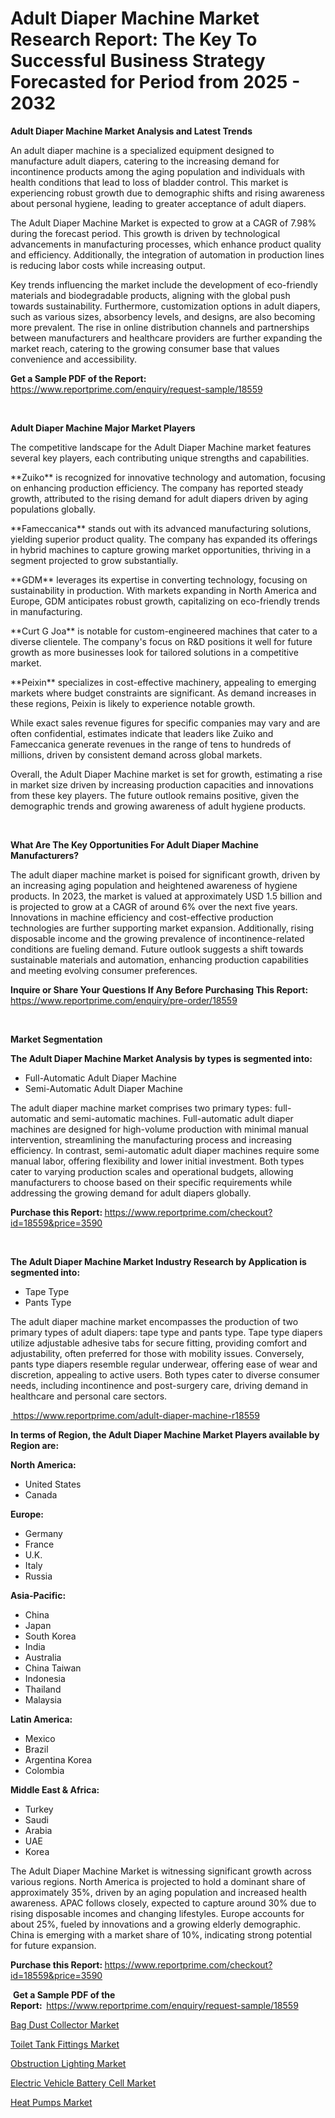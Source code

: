 <p><h1>Adult Diaper Machine Market Research Report: The Key To Successful Business Strategy Forecasted for Period from 2025 - 2032</h1></p><p><strong>Adult Diaper Machine Market Analysis and Latest Trends</strong></p>
<p><p>An adult diaper machine is a specialized equipment designed to manufacture adult diapers, catering to the increasing demand for incontinence products among the aging population and individuals with health conditions that lead to loss of bladder control. This market is experiencing robust growth due to demographic shifts and rising awareness about personal hygiene, leading to greater acceptance of adult diapers.</p><p>The Adult Diaper Machine Market is expected to grow at a CAGR of 7.98% during the forecast period. This growth is driven by technological advancements in manufacturing processes, which enhance product quality and efficiency. Additionally, the integration of automation in production lines is reducing labor costs while increasing output. </p><p>Key trends influencing the market include the development of eco-friendly materials and biodegradable products, aligning with the global push towards sustainability. Furthermore, customization options in adult diapers, such as various sizes, absorbency levels, and designs, are also becoming more prevalent. The rise in online distribution channels and partnerships between manufacturers and healthcare providers are further expanding the market reach, catering to the growing consumer base that values convenience and accessibility.</p></p>
<p><strong>Get a Sample PDF of the Report:&nbsp;</strong> <a href="https://www.reportprime.com/enquiry/request-sample/18559?utm_campaign=1991&utm_medium=2&utm_source=Github&utm_content=ia&utm_term=19032025&utm_id=adult-diaper-machine">https://www.reportprime.com/enquiry/request-sample/18559</a></p>
<p>&nbsp;</p>
<p><strong>Adult Diaper Machine Major Market Players</strong></p>
<p><p>The competitive landscape for the Adult Diaper Machine market features several key players, each contributing unique strengths and capabilities.</p><p>**Zuiko** is recognized for innovative technology and automation, focusing on enhancing production efficiency. The company has reported steady growth, attributed to the rising demand for adult diapers driven by aging populations globally.</p><p>**Fameccanica** stands out with its advanced manufacturing solutions, yielding superior product quality. The company has expanded its offerings in hybrid machines to capture growing market opportunities, thriving in a segment projected to grow substantially.</p><p>**GDM** leverages its expertise in converting technology, focusing on sustainability in production. With markets expanding in North America and Europe, GDM anticipates robust growth, capitalizing on eco-friendly trends in manufacturing.</p><p>**Curt G Joa** is notable for custom-engineered machines that cater to a diverse clientele. The company's focus on R&D positions it well for future growth as more businesses look for tailored solutions in a competitive market.</p><p>**Peixin** specializes in cost-effective machinery, appealing to emerging markets where budget constraints are significant. As demand increases in these regions, Peixin is likely to experience notable growth.</p><p>While exact sales revenue figures for specific companies may vary and are often confidential, estimates indicate that leaders like Zuiko and Fameccanica generate revenues in the range of tens to hundreds of millions, driven by consistent demand across global markets.</p><p>Overall, the Adult Diaper Machine market is set for growth, estimating a rise in market size driven by increasing production capacities and innovations from these key players. The future outlook remains positive, given the demographic trends and growing awareness of adult hygiene products.</p></p>
<p>&nbsp;</p>
<p><strong>What Are The Key Opportunities For Adult Diaper Machine Manufacturers?</strong></p>
<p><p>The adult diaper machine market is poised for significant growth, driven by an increasing aging population and heightened awareness of hygiene products. In 2023, the market is valued at approximately USD 1.5 billion and is projected to grow at a CAGR of around 6% over the next five years. Innovations in machine efficiency and cost-effective production technologies are further supporting market expansion. Additionally, rising disposable income and the growing prevalence of incontinence-related conditions are fueling demand. Future outlook suggests a shift towards sustainable materials and automation, enhancing production capabilities and meeting evolving consumer preferences.</p></p>
<p><strong>Inquire or Share Your Questions If Any Before Purchasing This Report:</strong> <a href="https://www.reportprime.com/enquiry/pre-order/18559?utm_campaign=1991&utm_medium=2&utm_source=Github&utm_content=ia&utm_term=19032025&utm_id=adult-diaper-machine">https://www.reportprime.com/enquiry/pre-order/18559</a></p>
<p>&nbsp;</p>
<p><strong>Market Segmentation</strong></p>
<p><strong>The Adult Diaper Machine Market Analysis by types is segmented into:</strong></p>
<p><ul><li>Full-Automatic Adult Diaper Machine</li><li>Semi-Automatic Adult Diaper Machine</li></ul></p>
<p><p>The adult diaper machine market comprises two primary types: full-automatic and semi-automatic machines. Full-automatic adult diaper machines are designed for high-volume production with minimal manual intervention, streamlining the manufacturing process and increasing efficiency. In contrast, semi-automatic adult diaper machines require some manual labor, offering flexibility and lower initial investment. Both types cater to varying production scales and operational budgets, allowing manufacturers to choose based on their specific requirements while addressing the growing demand for adult diapers globally.</p></p>
<p><strong>Purchase this Report:&nbsp;</strong><a href="https://www.reportprime.com/checkout?id=18559&price=3590&utm_campaign=1991&utm_medium=2&utm_source=Github&utm_content=ia&utm_term=19032025&utm_id=adult-diaper-machine">https://www.reportprime.com/checkout?id=18559&price=3590</a></p>
<p>&nbsp;</p>
<p><strong>The Adult Diaper Machine Market Industry Research by Application is segmented into:</strong></p>
<p><ul><li>Tape Type</li><li>Pants Type</li></ul></p>
<p><p>The adult diaper machine market encompasses the production of two primary types of adult diapers: tape type and pants type. Tape type diapers utilize adjustable adhesive tabs for secure fitting, providing comfort and adjustability, often preferred for those with mobility issues. Conversely, pants type diapers resemble regular underwear, offering ease of wear and discretion, appealing to active users. Both types cater to diverse consumer needs, including incontinence and post-surgery care, driving demand in healthcare and personal care sectors.</p></p>
<p><a href="https://www.reportprime.com/adult-diaper-machine-r18559?utm_campaign=1991&utm_medium=2&utm_source=Github&utm_content=ia&utm_term=19032025&utm_id=adult-diaper-machine">&nbsp;https://www.reportprime.com/adult-diaper-machine-r18559</a></p>
<p><strong>In terms of Region, the Adult Diaper Machine Market Players available by Region are:</strong></p>
<p>
    <p> <strong> North America: </strong>
        <ul>
            <li>United States</li>
            <li>Canada</li>
        </ul>
        </p> 
    <p> <strong> Europe: </strong>
        <ul>
            <li>Germany</li>
            <li>France</li>
            <li>U.K.</li>
            <li>Italy</li>
            <li>Russia</li>
        </ul>
        </p> 
    <p> <strong> Asia-Pacific: </strong>
        <ul>
            <li>China</li>
            <li>Japan</li>
            <li>South Korea</li>
            <li>India</li>
            <li>Australia</li>
            <li>China Taiwan</li>
            <li>Indonesia</li>
            <li>Thailand</li>
            <li>Malaysia</li>
        </ul>
        </p> 
    <p> <strong> Latin America: </strong>
        <ul>
            <li>Mexico</li>
            <li>Brazil</li>
            <li>Argentina Korea</li>
            <li>Colombia</li>
        </ul>
        </p> 
    <p> <strong> Middle East & Africa: </strong>
        <ul>
            <li>Turkey</li>
            <li>Saudi</li>
            <li>Arabia</li>
            <li>UAE</li>
            <li>Korea</li>
        </ul>
    </p>
    </p>
<p><p>The Adult Diaper Machine Market is witnessing significant growth across various regions. North America is projected to hold a dominant share of approximately 35%, driven by an aging population and increased health awareness. APAC follows closely, expected to capture around 30% due to rising disposable incomes and changing lifestyles. Europe accounts for about 25%, fueled by innovations and a growing elderly demographic. China is emerging with a market share of 10%, indicating strong potential for future expansion.</p></p>
<p><strong>Purchase this Report: </strong><a href="https://www.reportprime.com/checkout?id=18559&price=3590&utm_campaign=1991&utm_medium=2&utm_source=Github&utm_content=ia&utm_term=19032025&utm_id=adult-diaper-machine">https://www.reportprime.com/checkout?id=18559&price=3590</a></p>
<p>&nbsp;<strong>Get a Sample PDF of the Report:&nbsp;&nbsp;</strong><a href="https://www.reportprime.com/enquiry/request-sample/18559?utm_campaign=1991&utm_medium=2&utm_source=Github&utm_content=ia&utm_term=19032025&utm_id=adult-diaper-machine">https://www.reportprime.com/enquiry/request-sample/18559</a></p>
<p><strong></strong></p>
<p><p><a href="https://github.com/totrisammir/Market-Research-Report-List-1/blob/main/bag-dust-collector-market.md?utm_campaign=1991&utm_medium=2&utm_source=Github&utm_content=ia&utm_term=19032025&utm_id=adult-diaper-machine">Bag Dust Collector Market</a></p><p><a href="https://github.com/kemauteve/Market-Research-Report-List-1/blob/main/toilet-tank-fittings-market.md?utm_campaign=1991&utm_medium=2&utm_source=Github&utm_content=ia&utm_term=19032025&utm_id=adult-diaper-machine">Toilet Tank Fittings Market</a></p><p><a href="https://github.com/haklagjbj/Market-Research-Report-List-1/blob/main/obstruction-lighting-market.md?utm_campaign=1991&utm_medium=2&utm_source=Github&utm_content=ia&utm_term=19032025&utm_id=adult-diaper-machine">Obstruction Lighting Market</a></p><p><a href="https://github.com/latilsmickl8/Market-Research-Report-List-1/blob/main/electric-vehicle-battery-cell-market.md?utm_campaign=1991&utm_medium=2&utm_source=Github&utm_content=ia&utm_term=19032025&utm_id=adult-diaper-machine">Electric Vehicle Battery Cell Market</a></p><p><a href="https://github.com/guyerkanakwu/Market-Research-Report-List-1/blob/main/heat-pumps-market.md?utm_campaign=1991&utm_medium=2&utm_source=Github&utm_content=ia&utm_term=19032025&utm_id=adult-diaper-machine">Heat Pumps Market</a></p></p>